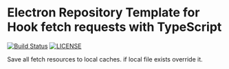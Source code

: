 # Electron Repository Template for Hook fetch requests with TypeScript

[![Build Status](https://github.com/dev-templates/electron-hook-template/workflows/build/badge.svg)](https://github.com/dev-templates/electron-hook-template)
[![LICENSE](https://img.shields.io/github/license/dev-templates/electron-hook-template)](LICENSE)

Save all fetch resources to local caches. if local file exists override it.

